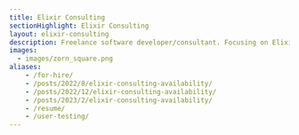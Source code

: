 ```yaml
---
title: Elixir Consulting
sectionHighlight: Elixir Consulting
layout: elixir-consulting
description: Freelance software developer/consultant. Focusing on Elixir, Phoenix, teaching, and mentoring. 
images:
  - images/zorn_square.png
aliases: 
    - /for-hire/
    - /posts/2022/8/elixir-consulting-availability/
    - /posts/2022/12/elixir-consulting-availability/
    - /posts/2023/2/elixir-consulting-availability/
    - /resume/
    - /user-testing/
---
```

